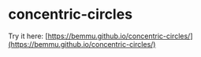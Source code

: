 # concentric-circles

Try it here: [https://bemmu.github.io/concentric-circles/](https://bemmu.github.io/concentric-circles/)
